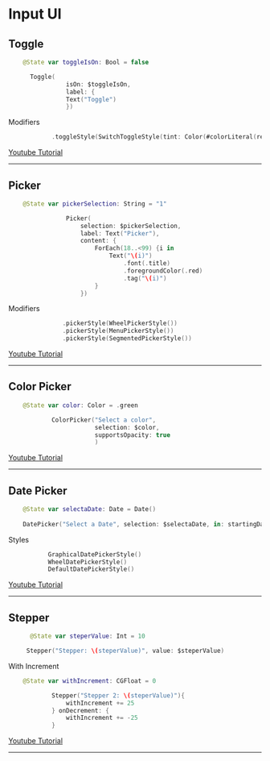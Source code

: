 
# Input UI

## Toggle


```swift
    @State var toggleIsOn: Bool = false

      Toggle(
                isOn: $toggleIsOn,
                label: {
                Text("Toggle")
                })
```

Modifiers
```swift
            .toggleStyle(SwitchToggleStyle(tint: Color(#colorLiteral(red: 0, green: 0.9914394021, blue: 1, alpha: 1))))
```
[Youtube Tutorial](https://www.youtube.com/watch?v=JIT8sL_VtNA&t=0s)


---

## Picker


```swift
    @State var pickerSelection: String = "1"

                Picker(
                    selection: $pickerSelection,
                    label: Text("Picker"),
                    content: {
                        ForEach(18..<99) {i in
                            Text("\(i)")
                                .font(.title)
                                .foregroundColor(.red)
                                .tag("\(i)")
                        }
                    })
```

Modifiers
```swift
               .pickerStyle(WheelPickerStyle())
               .pickerStyle(MenuPickerStyle())
               .pickerStyle(SegmentedPickerStyle())
```

[Youtube Tutorial](https://www.youtube.com/watch?v=2pSDE56u2F0&t=0s)

---


## Color Picker


```swift
    @State var color: Color = .green

            ColorPicker("Select a color",
                        selection: $color,
                        supportsOpacity: true
                        )
```
[Youtube Tutorial](https://www.youtube.com/watch?v=nUlY2RYHV9U&t=0s)


---
## Date Picker


```swift
    @State var selectaDate: Date = Date()
    
    DatePicker("Select a Date", selection: $selectaDate, in: startingDate...endingDate)

```

Styles
```swift
           GraphicalDatePickerStyle()
           WheelDatePickerStyle()
           DefaultDatePickerStyle()
```

[Youtube Tutorial](https://www.youtube.com/watch?v=EnNAQ-b1yPU&t=0s)

---


## Stepper


```swift
      @State var steperValue: Int = 10

     Stepper("Stepper: \(steperValue)", value: $steperValue)

```

With Increment
```swift
    @State var withIncrement: CGFloat = 0

            Stepper("Stepper 2: \(steperValue)"){
                withIncrement += 25
            } onDecrement: {
                withIncrement += -25
            }
```

[Youtube Tutorial](https://www.youtube.com/watch?v=T7inPesyOY8&t=0s)

---
